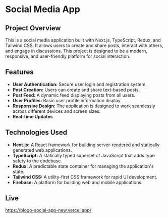 # Social Media App

## Project Overview

This is a social media application built with Next.js, TypeScript, Redux, and Tailwind CSS. It allows users to create and share posts, interact with others, and engage in discussions. This project is designed to be a modern, responsive, and user-friendly platform for social interaction.

## Features

*   **User Authentication:** Secure user login and registration system.
*   **Post Creation:** Users can create and share text-based posts.
*   **Post Feed:** A dynamic feed displaying posts from all users.
*   **User Profiles:** Basic user profile information display.
*   **Responsive Design:** The application is designed to work seamlessly across different devices and screen sizes.
*   **Real-time Updates**

## Technologies Used

*   **Next.js:** A React framework for building server-rendered and statically generated web applications.
*   **TypeScript:** A statically typed superset of JavaScript that adds type safety to the codebase.
*   **Redux:** A predictable state container for managing the application's state.
*   **Tailwind CSS:** A utility-first CSS framework for rapid UI development.
* **Firebase:** A platform for building web and mobile applications.

## Live
https://blogo-social-app-new.vercel.app/

